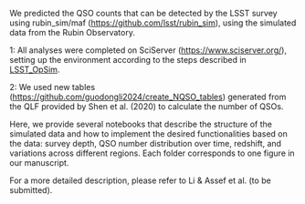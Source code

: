 We predicted the QSO counts that can be detected by the LSST survey using rubin_sim/maf (https://github.com/lsst/rubin_sim), using the simulated data from the Rubin Observatory.

1: All analyses were completed on SciServer (https://www.sciserver.org/), setting up the environment according to the steps described in [LSST_OpSim](https://github.com/RichardsGroup/LSST_OpSim).

2: We used new tables (https://github.com/guodongli2024/create_NQSO_tables) generated from the QLF provided by Shen et al. (2020) to calculate the number of QSOs.

Here, we provide several notebooks that describe the structure of the simulated data and how to implement the desired functionalities based on the data: survey depth, QSO number distribution over time, redshift, and variations across different regions. Each folder corresponds to one figure in our manuscript.

For a more detailed description, please refer to Li & Assef et al. (to be submitted).
